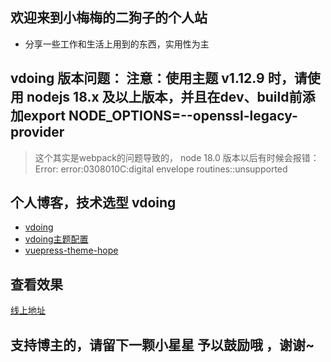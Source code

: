 ## 欢迎来到小梅梅的二狗子的个人站

* 分享一些工作和生活上用到的东西，实用性为主

## vdoing 版本问题： 注意：使用主题 v1.12.9 时，请使用 nodejs 18.x 及以上版本，并且在dev、build前添加export NODE_OPTIONS=--openssl-legacy-provider
> 这个其实是webpack的问题导致的， node 18.0 版本以后有时候会报错： Error: error:0308010C:digital envelope routines::unsupported

## 个人博客，技术选型 vdoing

* [vdoing](https://github.com/xugaoyi/vuepress-theme-vdoing)
* [vdoing主题配置](https://doc.xugaoyi.com/pages/52d5c3/#markdown)
* [vuepress-theme-hope](https://vuepress-theme-hope.gitee.io/v2/zh/guide/get-started/intro.html#%E4%B8%BB%E9%A2%98%E5%88%9D%E8%A1%B7)

## 查看效果

[线上地址](https://qinyuanqiblog.github.io/meimei/)

## 支持博主的，请留下一颗小星星 予以鼓励哦 ，谢谢~

